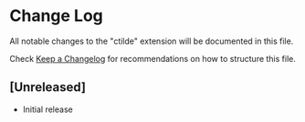 # Change Log

All notable changes to the "ctilde" extension will be documented in this file.

Check [Keep a Changelog](http://keepachangelog.com/) for recommendations on how to structure this file.

## [Unreleased]

- Initial release